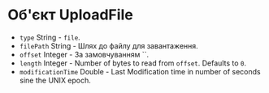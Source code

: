 # Об'єкт UploadFile

* `type` String - `file`.
* `filePath` String - Шлях до файлу для завантаження.
* `offset` Integer - За замовчуванням ``.
* `length` Integer - Number of bytes to read from `offset`. Defaults to `0`.
* `modificationTime` Double - Last Modification time in number of seconds sine the UNIX epoch.
